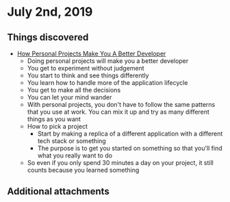 # July 2nd, 2019

## Things discovered

* [How Personal Projects Make You A Better Developer](https://dev.to/flippedcoding/how-personal-projects-make-you-a-better-developer-1n46)
    * Doing personal projects will make you a better developer 
    * You get to experiment without judgement
    * You start to think and see things differently
    * You learn how to handle more of the application lifecycle
    * You get to make all the decisions
    * You can let your mind wander
    * With personal projects, you don't have to follow the same patterns that you use at work. You can mix it up and try as many different things as you want
    * How to pick a project
        * Start by making a replica of a different application with a different tech stack or something
        * The purpose is to get you started on something so that you'll find what you really want to do
    * So even if you only spend 30 minutes a day on your project, it still counts because you learned something

## Additional attachments



